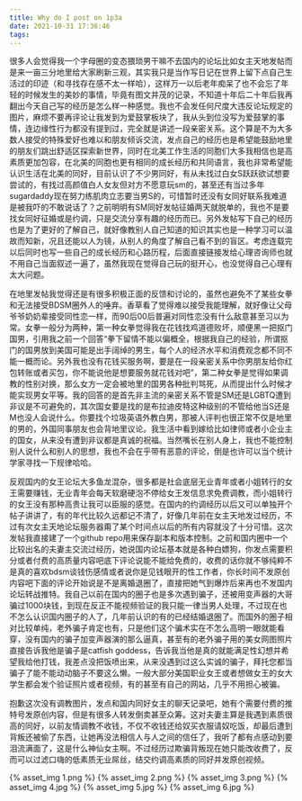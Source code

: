 ```yaml
---
title: Why do I post on 1p3a
date: 2021-10-31 17:36:46
tags:
---
```


很多人会觉得我一个字母圈的变态猥琐男干嘛不去国内的论坛比如女主天地发帖而是来一亩三分地里给大家刷新三观，其实我只是当作写日记在世界上留下点自己生活过的印迹（和寻找存在感不太一样哈），这样万一以后老年痴呆了也不会忘了年轻的时候发生的美妙的事情，毕竟有图文并茂的记录，不知道十年后二十年后我再翻出今天自己写的经历是怎么样一种感觉。我也不会发任何尺度大违反论坛规定的图片，麻烦不要再评论让我发到为爱鼓掌板块了，我从头到位没写为爱鼓掌的事情，连边缘性行为都没有提到过，完全就是讲述一段亲密关系。这个算是不为大多数人接受的特殊爱好也难以和朋友倾诉交流，发点自己的经历也是希望能鼓励地里的朋友们跳出舒适区探索新世界，同时在北美工作生活的同胞们大多我相信也是高素质更加包容，在北美的同胞也更有相同的成长经历和共同语言，我也非常希望能认识生活在北美的同好，目前认识了不少男同好，有从未找过白女S跃跃欲试想要尝试的，有找过高颜值白人女友但对方不愿意玩sm的，甚至还有当过多年sugardaddy现在努力练肌肉立志要当男S的，可惜暂时还没有女同好联系我难道是被我吓的不敢说话了？之前明明有SM同好发帖征婚两天就脱单的，我也不是要找女同好征婚或是约调，只是交流分享有趣的经历而已。另外发帖写下自己的经历也是为了更好的了解自己，就好像教别人自己知道的知识其实也是一种学习可以温故而知新，况且还能以人为镜，从别人的角度了解自己看不到的盲区。考虑连载完以后同时也写一些自己的成长经历和心路历程，后面直接链接发给心理咨询师也就不用自己当面叙述一遍了，虽然我现在觉得自己玩的挺开心，也没觉得自己心理有太大问题。

在地里发帖我觉得还是有很多积极正面的反馈和讨论的，虽然也避免不了某些女拳和无法接受BDSM圈外人的唾弃。香草看了觉得难以接受我能理解，就好像让父母爷爷奶奶辈接受同性恋一样，而90后00后普遍对同性恋没有什么敌意甚至习以为常。女拳一般分为两种，第一种女拳觉得我在花钱找鸡道德败坏，顺便黑一把抠门国男，引用我之前一个回答“拳下留情不能以偏概全，根据我自己的经验，所谓抠门的国男放到美国可能是出手阔绰的男生，每个人的经济水平和消费观念都不同不能一概而论。另外我也没有花钱买服务啊，要是在一段亲密关系中你男朋友给你红包转账或者买包，你不能说他是想要服务就花钱对吧”，第二种女拳是觉得如果调教的性别对换，那么女方一定会被地里的国男各种批判骂死，从而提出什么时候才能实现男女平等。我的回答的是首先非主流的亲密关系不管是SM还是LGBTQ遭到非议是不可避免的，其次国女要是找的是布拉迪皮特这种级别的不管给他当S还是M也没人会说什么。你要找个垃圾英语外教白男，那被人评判也很正常不仅是地里的男的，外国同事朋友也会背地里议论。我生活中看到嫁给比如律师或者小企业主的国女，从来没有遭到非议都是真诚的祝福。当然嘴长在别人身上，我也不能控制别人说什么和别人的思想，我也不会在乎带有恶意的评论，倒是也许可以当个统计学家寻找一下规律哈哈。

反观国内的女王论坛大多鱼龙混杂，很多都是社会底层无业青年或者小姐转行的女王需要赚钱，无业青年会每天软磨硬泡不停给女王发信息求免费调教，而小姐转行的女王没有那种高贵让我可以臣服的感觉。在国内的约调经历以后又可以单独开个帖子讲讲了，有的年代比较久远都记不清了，好像几年前在女主天地发过经历，不过有次女主天地论坛服务器甭了某个时间点以后的所有内容就没了十分可惜。这次发帖我直接建了一个github repo用来保存副本和版本控制。之前和国内圈中一个比较出名的夫妻主交流过经历，她说国内论坛基本就是各种白嫖狗，你发点需要积分或者付费的高质量内容吧底下评论说能不能给免费的，收费的话你就不够纯粹不是真的喜欢bdsm谈钱伤感情或者说你是见钱眼开的性工作者，你长时间不发原创内容吧下面的评论开始说是不是离婚退圈了，直接把她气到爆炸后来再也不发国内论坛转战推特。我自己以前在国内的圈子也是多次遇到骗子，还被用变声器的大哥骗过1000块钱，到现在反正不能视频验证的我只能一律当男人处理，不过现在也不怎么认识国内圈子的人了，几年前认识的有的已经结婚退圈了。而国外的圈子相对比较单纯，老外骗子肯定也有，只是他们这个骗术实在不怎么高明一眼就能看穿，没有国内的骗子加变声器演的那么逼真，甚至有的老外骗子用的美女网图照片直接告诉我他是骗子是catfish goddess，告诉我当他是真的就能满足性幻想并希望我给他打钱，我差点没把饭喷出来，从来没遇到过这么实诚的骗子，拜托您都当骗子了能不能动动脑子不要这么懒。一般大部分美国职业女王或者想做女王的女大学生都会发个验证照片或者视频，有的甚至有自己的网站，几乎不用担心被骗。

抱歉这次没有调教图片，发点和国内同好女主的聊天记录吧，她有个需要付费的推特号发原创内容，但是有很多人转发倒卖甚至众筹。这对夫妻主算是我遇到素质很高的同好，以前友情调教不收钱，不仅不收钱还给奴买衣服请奴吃饭，却最后遭到背叛还被偷了东西，让她再没法相信人与人之间的信任了，我听了都有点感动到要泪流满面了，这是什么神仙女主啊。不过经历过欺骗背叛现在她只能改收费了，反而可以过滤口嗨的低素质无业屌丝，结交约调高素质的同好并发原创视频。

{% asset_img 1.png %}
{% asset_img 2.png %}
{% asset_img 3.png %}
{% asset_img 4.jpg %}
{% asset_img 5.jpg %}
{% asset_img 6.jpg %}